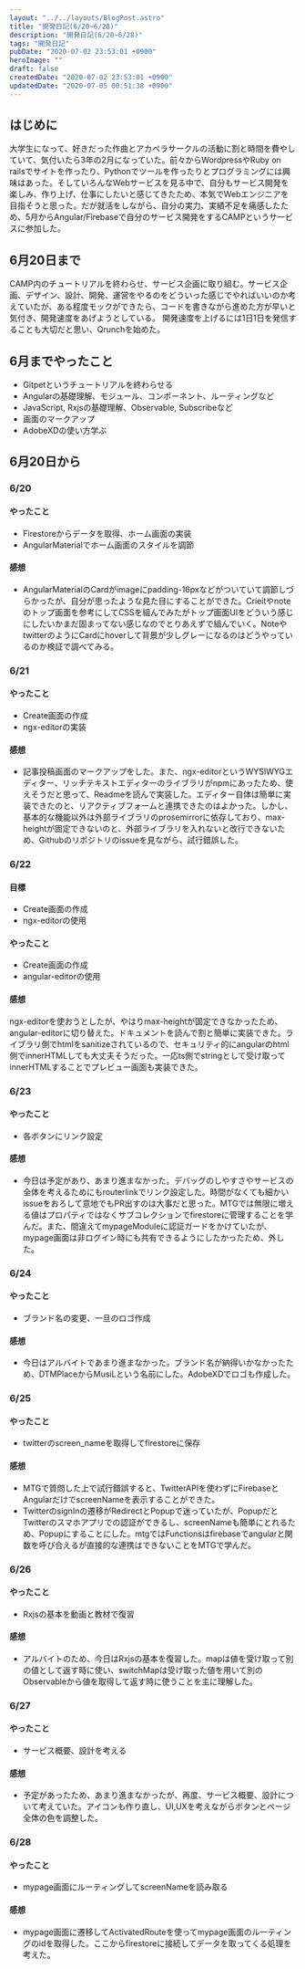```yaml
---
layout: "../../layouts/BlogPost.astro"
title: "開発日記(6/20~6/28)"
description: "開発日記(6/20~6/28)"
tags: "開発日記"
pubDate: "2020-07-02 23:53:01 +0900"
heroImage: ""
draft: false
createdDate: "2020-07-02 23:53:01 +0900"
updatedDate: "2020-07-05 00:51:38 +0900"
---
```


## はじめに
大学生になって、好きだった作曲とアカペラサークルの活動に割と時間を費やしていて、気付いたら3年の2月になっていた。前々からWordpressやRuby on railsでサイトを作ったり、Pythonでツールを作ったりとプログラミングには興味はあった。そしていろんなWebサービスを見る中で、自分もサービス開発を楽しみ、作り上げ、仕事にしたいと感じてきたため、本気でWebエンジニアを目指そうと思った。だが就活をしながら、自分の実力、実績不足を痛感したため、5月からAngular/Firebaseで自分のサービス開発をするCAMPというサービスに参加した。

## 6月20日まで
CAMP内のチュートリアルを終わらせ、サービス企画に取り組む。サービス企画、デザイン、設計、開発、運営をやるのをどういった感じでやればいいのか考えていたが、ある程度モックができたら、コードを書きながら進めた方が早いと気付き、開発速度をあげようとしている。
開発速度を上げるには1日1日を発信することも大切だと思い、Qrunchを始めた。

## 6月までやったこと
- Gitpetというチュートリアルを終わらせる
- Angularの基礎理解、モジュール、コンポーネント、ルーティングなど
- JavaScript, Rxjsの基礎理解、Observable, Subscribeなど
- 画面のマークアップ
- AdobeXDの使い方学ぶ

## 6月20日から
### 6/20
#### やったこと
- Firestoreからデータを取得、ホーム画面の実装
- AngularMaterialでホーム画面のスタイルを調節
#### 感想
- AngularMaterialのCardがimageにpadding-16pxなどがついていて調節しづらかったが、自分が思ったような見た目にすることができた。Crieitやnoteのトップ画面を参考にしてCSSを組んでみたがトップ画面UIをどういう感じにしたいかまだ固まってない感じなのでとりあえずで組んでいく。NoteやtwitterのようにCardにhoverして背景が少しグレーになるのはどうやっているのか検証で調べてみる。

### 6/21
#### やったこと
- Create画面の作成
- ngx-editorの実装
#### 感想
- 記事投稿画面のマークアップをした。また、ngx-editorというWYSIWYGエディター、リッチテキストエディターのライブラリがnpmにあったため、使えそうだと思って、Readmeを読んで実装した。エディター自体は簡単に実装できたのと、リアクティブフォームと連携できたのはよかった。しかし、基本的な機能以外は外部ライブラリのprosemirrorに依存しており、max-heightが固定できないのと、外部ライブラリを入れないと改行できないため、Githubのリポジトリのissueを見ながら、試行錯誤した。

### 6/22
#### 目標
- Create画面の作成
- ngx-editorの使用
#### やったこと
- Create画面の作成
- angular-editorの使用
#### 感想
ngx-editorを使おうとしたが、やはりmax-heightが固定できなかったため、angular-editorに切り替えた。ドキュメントを読んで割と簡単に実装できた。ライブラリ側でhtmlをsanitizeされているので、セキュリティ的にangularのhtml側でinnerHTMLしても大丈夫そうだった。一応ts側でstringとして受け取ってinnerHTMLすることでプレビュー画面も実装できた。

### 6/23
#### やったこと
- 各ボタンにリンク設定
#### 感想
- 今日は予定があり、あまり進まなかった。デバッグのしやすさやサービスの全体を考えるためにもrouterlinkでリンク設定した。時間がなくても細かいissueをおろして意地でもPR出すのは大事だと思った。MTGでは無限に増える値はプロパティではなくサブコレクションでfirestoreに管理することを学んだ。また、間違えてmypageModuleに認証ガードをかけていたが、mypage画面は非ログイン時にも共有できるようにしたかったため、外した。

### 6/24
#### やったこと
- ブランド名の変更、一旦のロゴ作成
#### 感想
- 今日はアルバイトであまり進まなかった。ブランド名が納得いかなかったため、DTMPlaceからMusiLという名前にした。AdobeXDでロゴも作成した。

### 6/25
#### やったこと
- twitterのscreen_nameを取得してfirestoreに保存
#### 感想
- MTGで質問した上で試行錯誤すると、TwitterAPIを使わずにFirebaseとAngularだけでscreenNameを表示することができた。
- TwitterのsignInの遷移がRedirectとPopupで迷っていたが、PopupだとTwitterのスマホアプリでの認証ができるし、screenNameも簡単にとれるため、Popupにすることにした。mtgではFunctionsはfirebaseでangularと関数を呼び合えるが直接的な連携はできないことをMTGで学んだ。

### 6/26
#### やったこと
- Rxjsの基本を動画と教材で復習
#### 感想
- アルバイトのため、今日はRxjsの基本を復習した。mapは値を受け取って別の値として返す時に使い、switchMapは受け取った値を用いて別のObservableから値を取得して返す時に使うことを主に理解した。

### 6/27
#### やったこと
- サービス概要、設計を考える
#### 感想
- 予定があったため、あまり進まなかったが、再度、サービス概要、設計について考えていた。アイコンも作り直し、UI,UXを考えながらボタンとページ全体の色を調整した。

### 6/28
#### やったこと
- mypage画面にルーティングしてscreenNameを読み取る
#### 感想
- mypage画面に遷移してActivatedRouteを使ってmypage画面のルーティングのidを取得した。ここからfirestoreに接続してデータを取ってくる処理を考えた。
